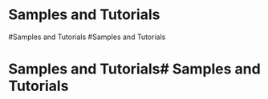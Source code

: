 # Samples and Tutorials
#Samples and Tutorials
#Samples and Tutorials
# Samples and Tutorials# Samples and Tutorials